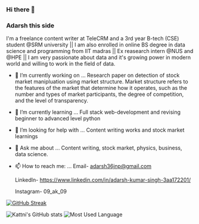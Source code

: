### Hi there 👋
### Adarsh this side
I'm a freelance content writer at TeleCRM and a 3rd year B-tech (CSE) student @SRM university ||
I am also enrolled in online BS degree in data science and programming from IIT madras ||
Ex reasearch intern @NUS and @HPE ||
I am very passionate about data and it's growing power in modern world and willing to work in the field of data.

- 🔭 I’m currently working on ...
     Research paper on detection of stock market manipluation using market structure. Market structure refers to the features of the market that determine      how it operates, such as the number and types of market participants, the degree of competition, and the level of transparency.  
     
- 🌱 I’m currently learning ...
     Full stack web-development and revising beginner to advanced level python
     
- 🤔 I’m looking for help with ...
     Content writing works and stock market learnings
     
- 💬 Ask me about ...
     Content writing, stock market, physics, business, data science.
     
- 📫 How to reach me: ...
    Email- adarsh36jnp@gmail.com
    
    LinkedIn- https://www.linkedin.com/in/adarsh-kumar-singh-3aa172201/
    
    Instagram- 09_ak_09
    
    
   
[![GitHub Streak](https://streak-stats.demolab.com/?user=034adarsh&theme=highcontrast)](https://git.io/streak-stats)

![Kattni's GitHub stats](https://github-readme-stats.vercel.app/api?username=034adarsh&theme=highcontrast&show_icons=true)
           ![Most Used Language](https://github-readme-stats.vercel.app/api/top-langs/?username=034adarsh&show_icons=true)
